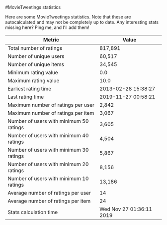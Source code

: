 #MovieTweetings statistics

Here are some MovieTweetings statistics. Note that these are autocalculated and may not be completely up to date. Any interesting stats missing here? Ping me, and I'll add them!

Metric | Value
--- | ---
Total number of ratings                 | 817,891
Number of unique users                  | 60,517
Number of unique items                  | 34,545
Minimum rating value                    | 0.0
Maximum rating value                    | 10.0
Earliest rating time                    | 2013-02-28 15:38:27
Last rating time                        | 2019-11-27 00:58:21
Maximum number of ratings per user      | 2,842
Maximum number of ratings per item      | 3,067
Number of users with minimum 50 ratings | 3,605
Number of users with minimum 40 ratings | 4,504
Number of users with minimum 30 ratings | 5,867
Number of users with minimum 20 ratings | 8,156
Number of users with minimum 10 ratings | 13,186
Average number of ratings per user      | 14
Average number of ratings per item      | 24
Stats calculation time                  | Wed Nov 27 01:36:11 2019

